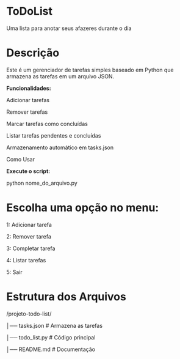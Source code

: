 # ToDoList
Uma lista para anotar seus afazeres durante o dia

# Descrição
Este é um gerenciador de tarefas simples baseado em Python que armazena as tarefas em um arquivo JSON.

 **Funcionalidades:**

 Adicionar tarefas
 
 Remover tarefas
 
 Marcar tarefas como concluídas
 
 Listar tarefas pendentes e concluídas

 Armazenamento automático em tasks.json

 Como Usar

 **Execute o script:**

python nome_do_arquivo.py

# Escolha uma opção no menu:

1: Adicionar tarefa

2: Remover tarefa

3: Completar tarefa

4: Listar tarefas

5: Sair

# Estrutura dos Arquivos

/projeto-todo-list/

│── tasks.json  # Armazena as tarefas

│── todo_list.py  # Código principal

│── README.md  # Documentação
